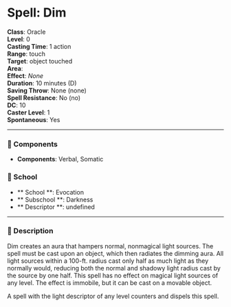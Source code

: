 
# Spell: Dim
**Class**: Oracle  
**Level**: 0  
**Casting Time**: 1 action  
**Range**: touch  
**Target**: object touched  
**Area**:   
**Effect**: _None_  
**Duration**: 10 minutes (D)  
**Saving Throw**: None (none)  
**Spell Resistance**: No (no)  
**DC**: 10  
**Caster Level**: 1  
**Spontaneous**: Yes

---

### 🔮 Components
- **Components**: Verbal, Somatic

### 🏫 School
- ** School **: Evocation
- ** Subschool **: Darkness
- ** Descriptor **: undefined
---

### 📜 Description
Dim creates an aura that hampers normal, nonmagical light sources. The spell must be cast upon an object, which then radiates the dimming aura. All light sources within a 100-ft. radius cast only half as much light as they normally would, reducing both the normal and shadowy light radius cast by the source by one half. This spell has no effect on magical light sources of any level. The effect is immobile, but it can be cast on a movable object.

A spell with the light descriptor of any level counters and dispels this spell.
